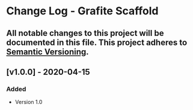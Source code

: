 # Change Log - Grafite Scaffold
All notable changes to this project will be documented in this file.
This project adheres to [Semantic Versioning](http://semver.org/).
----

## [v1.0.0] - 2020-04-15

### Added
- Version 1.0
